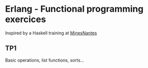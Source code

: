 # Erlang - Functional programming exercices

Inspired by a Haskell training at [MinesNantes](http://www.mines-nantes.fr/en/)

## TP1

Basic operations, list functions, sorts...
